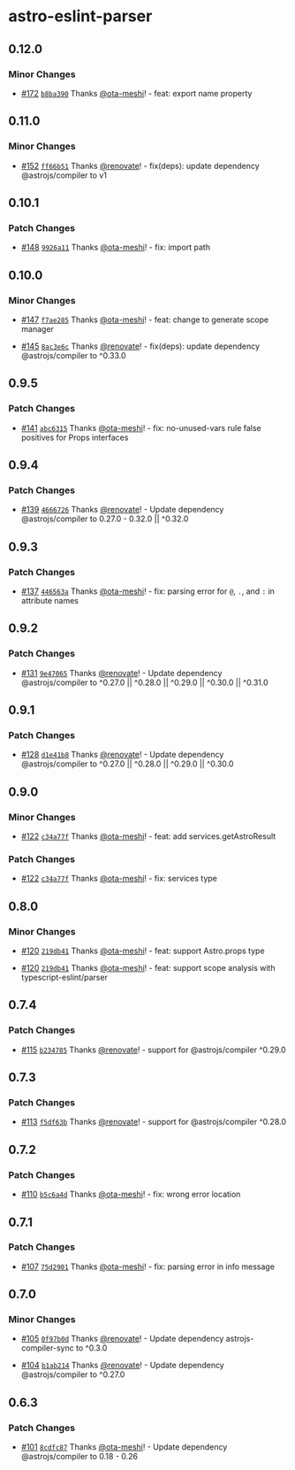 # astro-eslint-parser

## 0.12.0

### Minor Changes

- [#172](https://github.com/ota-meshi/astro-eslint-parser/pull/172) [`b8ba390`](https://github.com/ota-meshi/astro-eslint-parser/commit/b8ba3901bcdf08517526a625f1694b7bc970e5be) Thanks [@ota-meshi](https://github.com/ota-meshi)! - feat: export name property

## 0.11.0

### Minor Changes

- [#152](https://github.com/ota-meshi/astro-eslint-parser/pull/152) [`ff66b51`](https://github.com/ota-meshi/astro-eslint-parser/commit/ff66b519e396e08380f6ba55d0ec1706e57d543b) Thanks [@renovate](https://github.com/apps/renovate)! - fix(deps): update dependency @astrojs/compiler to v1

## 0.10.1

### Patch Changes

- [#148](https://github.com/ota-meshi/astro-eslint-parser/pull/148) [`9926a11`](https://github.com/ota-meshi/astro-eslint-parser/commit/9926a1166100a71617729550ca857d1117fd8d58) Thanks [@ota-meshi](https://github.com/ota-meshi)! - fix: import path

## 0.10.0

### Minor Changes

- [#147](https://github.com/ota-meshi/astro-eslint-parser/pull/147) [`f7ae285`](https://github.com/ota-meshi/astro-eslint-parser/commit/f7ae2859f577721d02d9dba85889cfa81e9d04d1) Thanks [@ota-meshi](https://github.com/ota-meshi)! - feat: change to generate scope manager

- [#145](https://github.com/ota-meshi/astro-eslint-parser/pull/145) [`8ac3e6c`](https://github.com/ota-meshi/astro-eslint-parser/commit/8ac3e6c9259ace8cf5de06c5c0173cd499ac8928) Thanks [@renovate](https://github.com/apps/renovate)! - fix(deps): update dependency @astrojs/compiler to ^0.33.0

## 0.9.5

### Patch Changes

- [#141](https://github.com/ota-meshi/astro-eslint-parser/pull/141) [`abc6315`](https://github.com/ota-meshi/astro-eslint-parser/commit/abc63156672630ccd945d2ec0f73b1e6021959f2) Thanks [@ota-meshi](https://github.com/ota-meshi)! - fix: no-unused-vars rule false positives for Props interfaces

## 0.9.4

### Patch Changes

- [#139](https://github.com/ota-meshi/astro-eslint-parser/pull/139) [`4666726`](https://github.com/ota-meshi/astro-eslint-parser/commit/4666726d93ca860f63ae2cce2cee3599a8821798) Thanks [@renovate](https://github.com/apps/renovate)! - Update dependency @astrojs/compiler to 0.27.0 - 0.32.0 || ^0.32.0

## 0.9.3

### Patch Changes

- [#137](https://github.com/ota-meshi/astro-eslint-parser/pull/137) [`446563a`](https://github.com/ota-meshi/astro-eslint-parser/commit/446563a9825a9af1c8b99b1a6f497b35de2bcc1a) Thanks [@ota-meshi](https://github.com/ota-meshi)! - fix: parsing error for `@`, `.`, and `:` in attribute names

## 0.9.2

### Patch Changes

- [#131](https://github.com/ota-meshi/astro-eslint-parser/pull/131) [`9e47065`](https://github.com/ota-meshi/astro-eslint-parser/commit/9e470655124da94285128e06559bc391fe0a3e48) Thanks [@renovate](https://github.com/apps/renovate)! - Update dependency @astrojs/compiler to ^0.27.0 || ^0.28.0 || ^0.29.0 || ^0.30.0 || ^0.31.0

## 0.9.1

### Patch Changes

- [#128](https://github.com/ota-meshi/astro-eslint-parser/pull/128) [`d1e41b8`](https://github.com/ota-meshi/astro-eslint-parser/commit/d1e41b896ac7fa59ac47c00e0cf7b42ff31481d0) Thanks [@renovate](https://github.com/apps/renovate)! - Update dependency @astrojs/compiler to ^0.27.0 || ^0.28.0 || ^0.29.0 || ^0.30.0

## 0.9.0

### Minor Changes

- [#122](https://github.com/ota-meshi/astro-eslint-parser/pull/122) [`c34a77f`](https://github.com/ota-meshi/astro-eslint-parser/commit/c34a77fddbae25a0072aa66a4472ac19e998b084) Thanks [@ota-meshi](https://github.com/ota-meshi)! - feat: add services.getAstroResult

### Patch Changes

- [#122](https://github.com/ota-meshi/astro-eslint-parser/pull/122) [`c34a77f`](https://github.com/ota-meshi/astro-eslint-parser/commit/c34a77fddbae25a0072aa66a4472ac19e998b084) Thanks [@ota-meshi](https://github.com/ota-meshi)! - fix: services type

## 0.8.0

### Minor Changes

- [#120](https://github.com/ota-meshi/astro-eslint-parser/pull/120) [`219db41`](https://github.com/ota-meshi/astro-eslint-parser/commit/219db413f9f08c95dfbd7d25372118558b2180d1) Thanks [@ota-meshi](https://github.com/ota-meshi)! - feat: support Astro.props type

- [#120](https://github.com/ota-meshi/astro-eslint-parser/pull/120) [`219db41`](https://github.com/ota-meshi/astro-eslint-parser/commit/219db413f9f08c95dfbd7d25372118558b2180d1) Thanks [@ota-meshi](https://github.com/ota-meshi)! - feat: support scope analysis with typescript-eslint/parser

## 0.7.4

### Patch Changes

- [#115](https://github.com/ota-meshi/astro-eslint-parser/pull/115) [`b234785`](https://github.com/ota-meshi/astro-eslint-parser/commit/b23478581362016b50efe695c6e7366023a1c1f6) Thanks [@renovate](https://github.com/apps/renovate)! - support for @astrojs/compiler ^0.29.0

## 0.7.3

### Patch Changes

- [#113](https://github.com/ota-meshi/astro-eslint-parser/pull/113) [`f5df63b`](https://github.com/ota-meshi/astro-eslint-parser/commit/f5df63b3e1d3d1a0ff55a3c43893058aa8ce1a14) Thanks [@renovate](https://github.com/apps/renovate)! - support for @astrojs/compiler ^0.28.0

## 0.7.2

### Patch Changes

- [#110](https://github.com/ota-meshi/astro-eslint-parser/pull/110) [`b5c6a4d`](https://github.com/ota-meshi/astro-eslint-parser/commit/b5c6a4d212c485b6fa5b738953b2b93b9a61fdc4) Thanks [@ota-meshi](https://github.com/ota-meshi)! - fix: wrong error location

## 0.7.1

### Patch Changes

- [#107](https://github.com/ota-meshi/astro-eslint-parser/pull/107) [`75d2901`](https://github.com/ota-meshi/astro-eslint-parser/commit/75d2901574e5d472d8d84f8c61bd393d7b61cddb) Thanks [@ota-meshi](https://github.com/ota-meshi)! - fix: parsing error in info message

## 0.7.0

### Minor Changes

- [#105](https://github.com/ota-meshi/astro-eslint-parser/pull/105) [`0f97b0d`](https://github.com/ota-meshi/astro-eslint-parser/commit/0f97b0d45cac886989217bb6907780fc5fd171f0) Thanks [@renovate](https://github.com/apps/renovate)! - Update dependency astrojs-compiler-sync to ^0.3.0

- [#104](https://github.com/ota-meshi/astro-eslint-parser/pull/104) [`b1ab214`](https://github.com/ota-meshi/astro-eslint-parser/commit/b1ab2142c7a3a0aee97858eb4b7af85a7a192798) Thanks [@renovate](https://github.com/apps/renovate)! - Update dependency @astrojs/compiler to ^0.27.0

## 0.6.3

### Patch Changes

- [#101](https://github.com/ota-meshi/astro-eslint-parser/pull/101) [`8cdfc87`](https://github.com/ota-meshi/astro-eslint-parser/commit/8cdfc87cc012dfe132db8f2c039a716126de0f68) Thanks [@ota-meshi](https://github.com/ota-meshi)! - Update dependency @astrojs/compiler to 0.18 - 0.26
